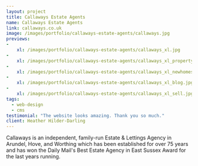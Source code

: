 ```yaml
---
layout: project
title: Callaways Estate Agents
name: Callaways Estate Agents
link: callaways.co.uk
image: /images/portfolio/callaways-estate-agents/callaways.jpg
previews:
-
    xl: /images/portfolio/callaways-estate-agents/callaways_xl.jpg
-
    xl: /images/portfolio/callaways-estate-agents/callaways_xl_property.jpg
-
    xl: /images/portfolio/callaways-estate-agents/callaways_xl_newhomes.jpg
-
    xl: /images/portfolio/callaways-estate-agents/callaways_xl_blog.jpg
-
    xl: /images/portfolio/callaways-estate-agents/callaways_xl_sell.jpg
tags:
  - web-design
  - cms
testimonial: "The website looks amazing. Thank you so much."
client: Heather Hilder-Darling
---
```


Callaways is an independent, family-run Estate & Lettings Agency in Arundel, Hove, and Worthing which has been established for over 75 years and has won the Daily Mail's Best Estate Agency in East Sussex Award for the last years running.
